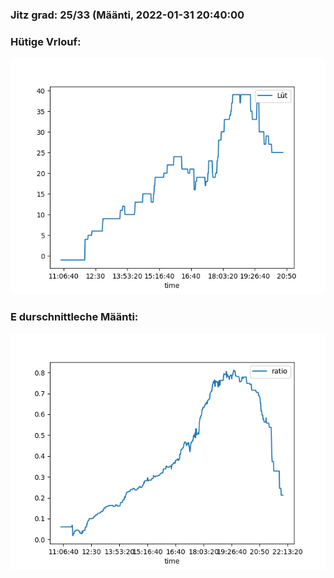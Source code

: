 ### Jitz grad: 25/33 (Määnti, 2022-01-31 20:40:00

### Hütige Vrlouf:
![Graph](Today.png)

### E durschnittleche Määnti:
![Graph](Määnti.png)